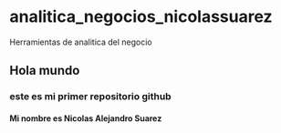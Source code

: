 # analitica_negocios_nicolassuarez
Herramientas de analitica del negocio

## Hola mundo 
### este es mi primer repositorio github
#### Mi nombre es Nicolas Alejandro Suarez 
